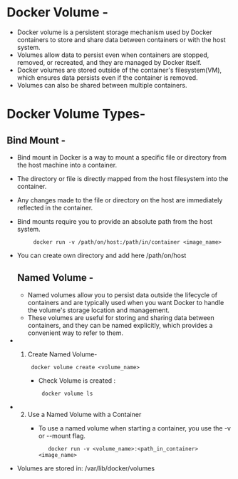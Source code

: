 # Docker Volume -
-  Docker volume is a persistent storage mechanism used by Docker containers to store and share data between containers or with the host system.
-  Volumes allow data to persist even when containers are stopped, removed, or recreated, and they are managed by Docker itself.
-  Docker volumes are stored outside of the container's filesystem(VM), which ensures data persists even if the container is removed.
-  Volumes can also be shared between multiple containers.

# Docker Volume Types-
  ## Bind Mount -
  -  Bind mount in Docker is a way to mount a specific file or directory from the host machine into a container.
  -  The directory or file is directly mapped from the host filesystem into the container.
  -  Any changes made to the file or directory on the host are immediately reflected in the container.
  -  Bind mounts require you to provide an absolute path from the host system.

              docker run -v /path/on/host:/path/in/container <image_name>

- You can create own directory and add here /path/on/host 
  ## Named Volume -
  - Named volumes allow you to persist data outside the lifecycle of containers and are typically used when you want Docker to handle the volume's storage location and management.
  - These volumes are useful for storing and sharing data between containers, and they can be named explicitly, which provides a convenient way to refer to them.
- 1. Create Named Volume-

          docker volume create <volume_name>

     - Check Volume is created :

            docker volume ls

- 2. Use a Named Volume with a Container
     - To use a named volume when starting a container, you use the -v or --mount flag.
    
              docker run -v <volume_name>:<path_in_container> <image_name>

- Volumes are stored in:
             /var/lib/docker/volumes
